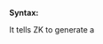 **Syntax:**

<?script [type="text/javascript"] [src="''uri''"] [charset="''encoding''"]
  [content="''javascript snippet''"] [if="..."] [unless="..."]?>

It tells ZK to generate a <code>

<script>

</code> inside <code>

<head>

</code> **after ZK default JavaScript and CSS files**. Thus, it can be
used to override what is defined in ZK default JavaScript code.
Currently, only HTML-based clients (so-called browsers) support it.
Furthermore, an HTML SCRIPT tag is generated for each of these
declarations.

You can specify whatever attributes you like; it is up to the browser to
interpret. ZK only evaluates the `if` and `unless` attributes, and
encodes the URI of the `href` and `src` attribute (by use of
<javadoc method="encodeURL(java.lang.String)">org.zkoss.zk.ui.Execution</javadoc>).
So you can specify an absolute or relative path. ZK generates all other
attributes directly to the client.

```xml
<?script src="/js/foo.js"?>
<?script content="var foo = true; if (zk.ie) doSomething();"?>

 <window title="My App">
     My content
 </window>
```

As shown above, the attribute value could span multiple lines.

# Alternatives

Alternatively, you could use [the script
component]({{site.baseurl}}/zk_component_ref/essential_components/script)
to embed JavaScript code. The script component supports more features
such as defer, but it has some memory footprint at the server (since it
is a component).

# Limitation: Ignored by Inclusion

Notice that these header directives are effective only when you visit
the page directly. In other words, they are ignored if a page is
included by another page with <include>, <apply>, or servlets API. Also,
they are ignored if the page is a `zhtml` file.

